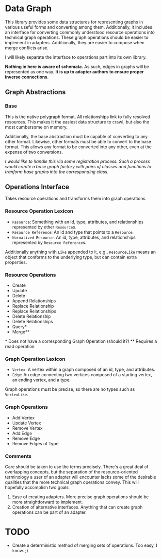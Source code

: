 # Data Graph

This library provides some data structures for representing graphs in various useful forms and converting among them. Additionally, it includes an interface for converting commonly understood resource operations into technical graph operations. These graph operations should be easier to implement in adapters. Additionally, they are easier to compose when merge conflicts arise.

I will likely separate the interface to operations part into its own library.

**Nothing in here is aware of schemata.** As such, edges in graphs will be represented as one way. **It is up to adapter authors to ensure proper inverse connections.**

## Graph Abstractions

### Base

This is the native polygraph format. All relationships link to fully resolved resources. This makes it the easiest data structure to crawl, but also the most cumbersome on memory.

Additionally, the base abstraction must be capable of converting to any other format. Likewise, other formats must be able to convert to the base format. This allows any format to be converted into any other, even at the expense of two conversions.

_I would like to handle this via some registration process. Such a process would create a base graph factory with pairs of classes and functions to tranform base graphs into the corresponding class._

## Operations Interface

Takes resource operations and transforms them into graph operations.

### Resource Operation Lexicon

- `Resource`: Something with an id, type, attributes, and relationships represented by other `Resource`s.
- `Resource Reference`: An id and type that points to a `Resource`.
- `Normalized Resource`: An id, type, attributes, and relationships represented by `Resource Reference`s.

Additionally anything with `Like` appended to it, e.g., `ResourceLike` means an object that conforms to the underlying type, but can contain extra properties.

### Resource Operations

- Create
- Update
- Delete
- Append Relationships
- Replace Relationship
- Replace Relationships
- Delete Relationship
- Delete Relationships
- Query\*
- Merge\*\*

\* Does not have a corresponding Graph Operation (should it?)
\*\* Requires a read operation

### Graph Operation Lexicon

- `Vertex`: A vertex within a graph composed of an id, type, and attributes.
- `Edge`: An edge connecting two vertices composed of a starting vertex, an ending vertex, and a type.

Graph operations must be precise, so there are no types such as `VertexLike`.

### Graph Operations

- Add Vertex
- Update Vertex
- Remove Vertex
- Add Edge
- Remove Edge
- Remove Edges of Type

### Comments

Care should be taken to use the terms precisely. There's a great deal of overlapping concepts, but the separation of the resource-oriented terminology a user of an adapter will encounter lacks some of the desirable qualities that the more technical graph operations convey. This will hopefully accomplish two goals:

1. Ease of creating adapters. More precise graph operations should be more straightforward to implement.
1. Creation of alternative interfaces. Anything that can create graph operations can be part of an adapter.

# TODO

- Create a deterministic method of merging sets of operations. Too easy, I know. ;)
